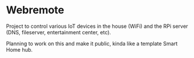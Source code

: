 # Webremote
Project to control various IoT devices in the house (WiFi) and the RPi server (DNS, fileserver, entertainment center, etc).

Planning to work on this and make it public, kinda like a template Smart Home hub.

